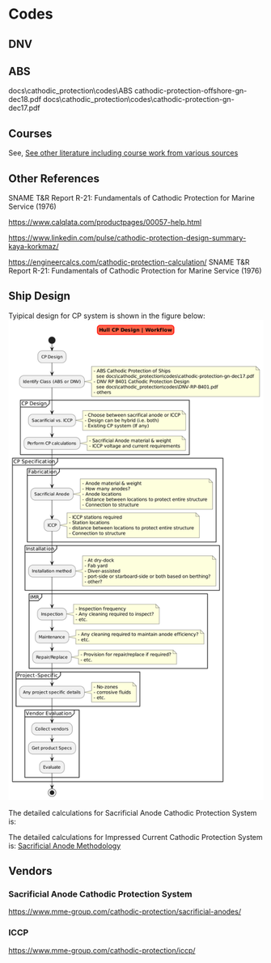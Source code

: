# Codes

## DNV

## ABS

docs\cathodic_protection\codes\ABS cathodic-protection-offshore-gn-dec18.pdf
docs\cathodic_protection\codes\cathodic-protection-gn-dec17.pdf

## Courses

See, [See other literature including course work from various sources](literature)

## Other References

SNAME T&R Report R-21: Fundamentals of Cathodic Protection for Marine Service (1976)

<https://www.calqlata.com/productpages/00057-help.html>

<https://www.linkedin.com/pulse/cathodic-protection-design-summary-kaya-korkmaz/>

<https://engineercalcs.com/cathodic-protection-calculation/>
SNAME T&R Report R-21: Fundamentals of Cathodic Protection for Marine Service (1976)

## Ship Design

Tyipical design for CP system is shown in the figure below:
<img src="cp_ships.png" width=auto, height=auto/>

The detailed calculations for Sacrificial Anode Cathodic Protection System is:

The detailed calculations for Impressed Current Cathodic Protection System is:
[Sacrificial Anode Methodology](sacrificial_anode.md)

## Vendors

### Sacrificial Anode Cathodic Protection System

<https://www.mme-group.com/cathodic-protection/sacrificial-anodes/>

### ICCP

<https://www.mme-group.com/cathodic-protection/iccp/>
